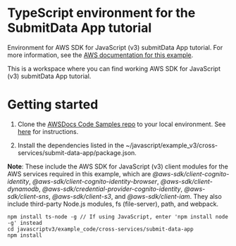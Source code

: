 # TypeScript environment for the SubmitData App tutorial
Environment for AWS SDK for JavaScript (v3) submitData App tutorial. For more information, see the 
[AWS documentation for this example](https://docs.aws.amazon.com/sdk-for-javascript/v3/developer-guide/cross-service-example-submitting-data.html).


This is a workspace where you can find working AWS SDK for JavaScript (v3) submitData App tutorial. 

# Getting started

1. Clone the [AWSDocs Code Samples repo](https://github.com/awsdocs/aws-doc-sdk-examples) to your local environment. 
See [here](https://docs.github.com/en/github/creating-cloning-and-archiving-repositories/cloning-a-repository) for 
instructions.

1. Install the dependencies listed in the ~/javascript/example_v3/cross-services/submit-data-app/package.json.

**Note**: These include the AWS SDK for JavaScript (v3) client modules for the AWS services required in this example, 
which are *@aws-sdk/client-cognito-identity*, *@aws-sdk/client-cognito-identity-browser*, *@aws-sdk/client-dynamodb*,
*@aws-sdk/credential-provider-cognito-identity*, *@aws-sdk/client-sns*, *@aws-sdk/client-s3*, and *@aws-sdk/client-iam*.
They also include third-party Node.js modules, fs (file-server), path, and webpack.
```
npm install ts-node -g // If using JavaScript, enter 'npm install node -g' instead
cd javascriptv3/example_code/cross-services/submit-data-app 
npm install
```

